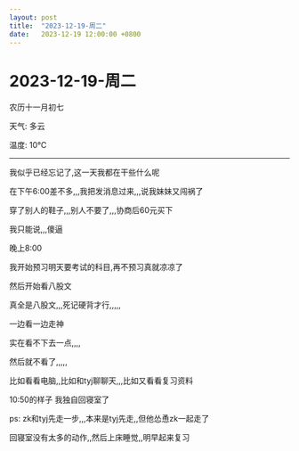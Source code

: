 ```yaml
---
layout: post
title:  "2023-12-19-周二"
date:   2023-12-19 12:00:00 +0800
---
```




#  2023-12-19-周二

农历十一月初七

天气: 多云

温度: 10℃

---

 

我似乎已经忘记了,这一天我都在干些什么呢

在下午6:00差不多,,,我把发消息过来,,,说我妹妹又闯祸了

穿了别人的鞋子,,,别人不要了,,,协商后60元买下

我只能说,,,傻逼



晚上8:00

我开始预习明天要考试的科目,再不预习真就凉凉了

然后开始看八股文

真全是八股文,,,死记硬背才行,,,,,

一边看一边走神

实在看不下去一点,,,,

然后就不看了,,,,,

比如看看电脑,,比如和tyj聊聊天,,,比如又看看复习资料





10:50的样子 我独自回寝室了

ps: zk和tyj先走一步,,,本来是tyj先走,,但他怂恿zk一起走了

回寝室没有太多的动作,,然后上床睡觉,,明早起来复习













